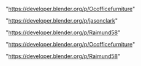 "https://developer.blender.org/p/Ocofficefurniture"

"https://developer.blender.org/p/jasonclark"

"https://developer.blender.org/p/Raimund58"

 
"https://developer.blender.org/p/Ocofficefurniture"


"https://developer.blender.org/p/Raimund58"


 
